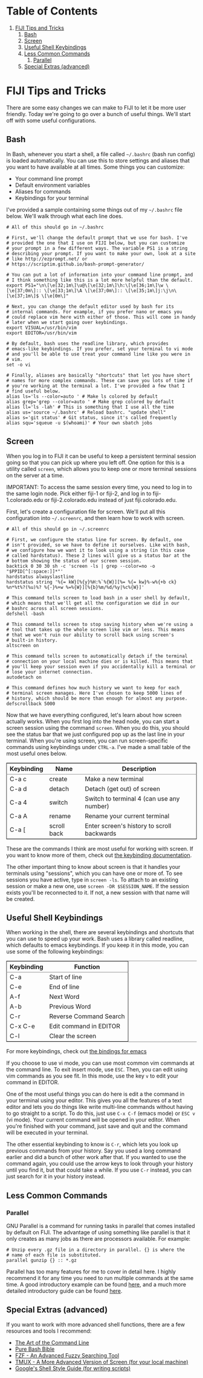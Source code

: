 
# Table of Contents

1.  [FIJI Tips and Tricks](#orgc4665c8)
    1.  [Bash](#orgbcd7d8b)
    2.  [Screen](#org0111ff3)
    3.  [Useful Shell Keybindings](#org8d8a34a)
    4.  [Less Common Commands](#org8d05b2f)
        1.  [Parallel](#orgc5d5662)
    5.  [Special Extras (advanced)](#org5db6353)


<a id="orgc4665c8"></a>

# FIJI Tips and Tricks

There are some easy changes we can make to FIJI to let it be more
user friendly. Today we're going to go over a bunch of useful
things. We'll start off with some useful configurations.


<a id="orgbcd7d8b"></a>

## Bash

In Bash, whenever you start a shell, a file called `~/.bashrc`
(bash run config) is loaded automatically. You can use this to
store settings and aliases that you want to have available at all
times. Some things you can customize:

-   Your command line prompt
-   Default environment variables
-   Aliases for commands
-   Keybindings for your terminal

I've provided a sample containing some things out of my `~/.bashrc`
file below. We'll walk through what each line does.

    # All of this should go in ~/.bashrc 
    
    # First, we'll change the default prompt that we use for bash. I've
    # provided the one that I use on FIJI below, but you can customize
    # your prompt in a few different ways. The variable PS1 is a string
    # describing your prompt. If you want to make your own, look at a site
    # like http://ezprompt.net/ or
    # https://scriptim.github.io/bash-prompt-generator/
    
    # You can put a lot of information into your command line prompt, and
    # I think something like this is a lot more helpful than the default.
    export PS1="\n\[\e[32;1m\]\u@\[\e[32;1m\]\h:\[\e[36;1m\]\w \[\e[37;0m\]:: \[\e[33;1m\]\A \[\e[37;0m\]:: \[\e[35;1m\]j:\j\n\[\e[37;1m\]$ \[\e[0m\]"
    
    # Next, you can change the default editor used by bash for its
    # internal commands. For example, if you prefer nano or emacs you
    # could replace vim here with either of those. This will come in handy
    # later when we start going over keybindings.
    export VISUAL=/usr/bin/vim
    export EDITOR=/usr/bin/vim
    
    # By default, bash uses the readline library, which provides
    # emacs-like keybindings. If you prefer, set your terminal to vi mode
    # and you'll be able to use treat your command line like you were in
    # vim.
    set -o vi
    
    # Finally, aliases are basically "shortcuts" that let you have short
    # names for more complex commands. These can save you lots of time if
    # you're working at the terminal a lot. I've provided a few that I
    # find useful below.
    alias ls='ls --color=auto ' # Make ls colored by default
    alias grep='grep --color=auto ' # Make grep colored by default
    alias ll='ls -lah' # This is something that I use all the time
    alias us='source ~/.bashrc' # Reload bashrc. "update shell"
    alias s='git status' # Git status, since it's called frequently
    alias squ='squeue -u $(whoami)' # Your own sbatch jobs


<a id="org0111ff3"></a>

## Screen

When you log in to FIJI it can be useful to keep a persistent
terminal session going so that you can pick up where you left off.
One option for this is a utility called `screen`, which allows you
to keep one or more terminal sessions on the server at a time.

IMPORTANT: To access the same session every time, you need to log
in to the same login node. Pick either fiji-1 or fiji-2, and log in
to fiji-1.colorado.edu or fiji-2.colorado.edu instead of just
fiji.colorado.edu.

First, let's create a configuration file for screen. We'll put all
this configuration into `~/.screenrc`, and then learn how to work
with screen.

    # All of this should go in ~/.screenrc
    
    # First, we configure the status line for screen. By default, one
    # isn't provided, so we have to define it ourselves. Like with bash,
    # we configure how we want it to look using a string (in this case
    # called hardstatus). These 2 lines will give us a status bar at the
    # bottom showing the status of our screen session.
    backtick 0 30 30 sh -c 'screen -ls | grep --color=no -o "$PPID[^[:space:]]*"'
    hardstatus alwayslastline
    hardstatus string '%{= kW}[%{y}%H:%`%{W}][%= %{= kw}%-w%{+b ck} %n*%t%?(%u)%? %{-}%+w %=%{W}][%{b}%m/%d/%y|%c%{W}]'
    
    # This command tells screen to load bash in a user shell by default,
    # which means that we'll get all the configuration we did in our
    # bashrc across all screen sessions.
    defshell -bash
    
    # This command tells screen to stop saving history when we're using a
    # tool that takes up the whole screen like vim or less. This means
    # that we won't ruin our ability to scroll back using screen's
    # built-in history.
    altscreen on
    
    # This command tells screen to automatically detach if the terminal
    # connection on your local machine dies or is killed. This means that
    # you'll keep your session even if you accidentally kill a terminal or
    # lose your internet connection.
    autodetach on
    
    # This command defines how much history we want to keep for each
    # terminal screen manages. Here I've chosen to keep 5000 lines of
    # history, which should be more than enough for almost any purpose.
    defscrollback 5000

Now that we have everything configured, let's learn about how
screen actually works. When you first log into the head node, you
can start a screen session using the command `screen`. When you do
this, you should see the status bar that we just configured pop up
as the last line in your terminal. When you're using screen, you
can run screen-specific commands using keybindings under `CTRL-a`.
I've made a small table of the most useful ones below.

<table border="2" cellspacing="0" cellpadding="6" rules="groups" frame="hsides">


<colgroup>
<col  class="org-left" />

<col  class="org-left" />

<col  class="org-left" />
</colgroup>
<thead>
<tr>
<th scope="col" class="org-left">Keybinding</th>
<th scope="col" class="org-left">Name</th>
<th scope="col" class="org-left">Description</th>
</tr>
</thead>

<tbody>
<tr>
<td class="org-left">C-a c</td>
<td class="org-left">create</td>
<td class="org-left">Make a new terminal</td>
</tr>


<tr>
<td class="org-left">C-a d</td>
<td class="org-left">detach</td>
<td class="org-left">Detach (get out) of screen</td>
</tr>


<tr>
<td class="org-left">C-a 4</td>
<td class="org-left">switch</td>
<td class="org-left">Switch to terminal 4 (can use any number)</td>
</tr>


<tr>
<td class="org-left">C-a A</td>
<td class="org-left">rename</td>
<td class="org-left">Rename your current terminal</td>
</tr>


<tr>
<td class="org-left">C-a [</td>
<td class="org-left">scroll back</td>
<td class="org-left">Enter screen's history to scroll backwards</td>
</tr>
</tbody>
</table>

These are the commands I think are most useful for working with
screen. If you want to know more of them, check out [the keybinding
documentation](https://www.gnu.org/software/screen/manual/screen.html#Default-Key-Bindings). 

The other important thing to know about screen is that it handles
your terminals using "sessions", which you can have one or more
of. To see sessions you have active, type in `screen -ls`. To
attach to an existing session or make a new one, use `screen -DR
		$SESSION_NAME`. If the session exists you'll be reconnected to it.
If not, a new session with that name will be created.


<a id="org8d8a34a"></a>

## Useful Shell Keybindings

When working in the shell, there are several keybindings and
shortcuts that you can use to speed up your work. Bash uses a
library called readline, which defaults to emacs keybindings. If
you keep it in this mode, you can use some of the following
keybindings:

<table border="2" cellspacing="0" cellpadding="6" rules="groups" frame="hsides">


<colgroup>
<col  class="org-left" />

<col  class="org-left" />
</colgroup>
<thead>
<tr>
<th scope="col" class="org-left">Keybinding</th>
<th scope="col" class="org-left">Function</th>
</tr>
</thead>

<tbody>
<tr>
<td class="org-left">C-a</td>
<td class="org-left">Start of line</td>
</tr>


<tr>
<td class="org-left">C-e</td>
<td class="org-left">End of line</td>
</tr>


<tr>
<td class="org-left">A-f</td>
<td class="org-left">Next Word</td>
</tr>


<tr>
<td class="org-left">A-b</td>
<td class="org-left">Previous Word</td>
</tr>


<tr>
<td class="org-left">C-r</td>
<td class="org-left">Reverse Command Search</td>
</tr>


<tr>
<td class="org-left">C-x C-e</td>
<td class="org-left">Edit command in EDITOR</td>
</tr>


<tr>
<td class="org-left">C-l</td>
<td class="org-left">Clear the screen</td>
</tr>
</tbody>
</table>

For more keybindings, check out [the bindings for emacs](https://readline.kablamo.org/emacs.html)

If you choose to use vi mode, you can use most common vim commands
at the command line. To exit insert mode, use `ESC`. Then, you can
edit using vim commands as you see fit. In this mode, use the key
`v` to edit your command in EDITOR.

One of the most useful things you can do here is edit a the
command in your terminal using your editor. This gives you all the
features of a text editor and lets you do things like write
multi-line commands without having to go straight to a script. To
do this, just use `C-x C-f` (emacs mode) or `ESC v` (vi mode).
Your current command will be opened in your editor. When you're
finished with your command, just save and quit and the command
will be executed in your terminal.

The other essential keybinding to know is `C-r`, which lets you
look up previous commands from your history. Say you used a long
command earlier and did a bunch of other work after that. If you
wanted to use the command again, you could use the arrow keys to
look through your history until you find it, but that could take a
while. If you use `C-r` instead, you can just search for it in
your history instead.


<a id="org8d05b2f"></a>

## Less Common Commands


<a id="orgc5d5662"></a>

### Parallel

GNU Parallel is a command for running tasks in parallel that
comes installed by default on FIJI. The advantage of using
something like parallel is that it only creates as many jobs as
there are processors available. For example:

    # Unzip every .gz file in a directory in parallel. {} is where the
    # name of each file is substituted.
    parallel gunzip {} :: *.gz

Parallel has too many features for me to cover in detail here. I
highly recommend it for any time you need to run multiple
commands at the same time. A good introductory example can be
found [here](https://github.com/LangilleLab/microbiome_helper/wiki/Quick-Introduction-to-GNU-Parallel), and a much more detailed introductory guide can be
found [here](https://www.gnu.org/software/parallel/parallel_tutorial.html).


<a id="org5db6353"></a>

## Special Extras (advanced)

If you want to work with more advanced shell functions, there are
a few resources and tools I recommend:

-   [The Art of the Command Line](https://github.com/jlevy/the-art-of-command-line)
-   [Pure Bash Bible](https://github.com/dylanaraps/pure-bash-bible)
-   [FZF - An Advanced Fuzzy Searching Tool](https://github.com/junegunn/fzf)
-   [TMUX - A More Advanced Version of Screen (for your local machine)](https://github.com/tmux/tmux)
-   [Google's Shell Style Guide (for writing scripts)](https://google.github.io/styleguide/shell.xml)

